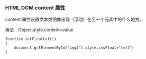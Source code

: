 ###  HTML DOM content 属性
content 属性设置文本或图像出现（浮动）在另一个元素中的什么地方。

用法：Object.style.content=value


	function setFloatLeft()
	{
		document.getElementById("img1").style.cssFloat="left";
	}

